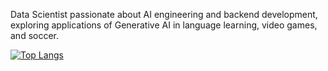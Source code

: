 Data Scientist passionate about AI engineering and backend development, exploring applications of Generative AI in language learning, video games, and soccer. 

[![Top Langs](https://github-readme-stats.vercel.app/api/top-langs/?username=briannaschuh&theme=nightowl&show_icons=true)](https://github.com/anuraghazra/github-readme-stats)



<!--
**briannaschuh/briannaschuh** is a ✨ _special_ ✨ repository because its `README.md` (this file) appears on your GitHub profile.

Here are some ideas to get you started:

- 🔭 I’m currently working on ...
- 🌱 I’m currently learning ...
- 👯 I’m looking to collaborate on ...
- 🤔 I’m looking for help with ...
- 💬 Ask me about ...
- 📫 How to reach me: ...
- 😄 Pronouns: ...
- ⚡ Fun fact: ...
-->
